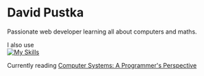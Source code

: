 # David Pustka
Passionate web developer learning all about computers and maths.

I also use   
[![My Skills](https://skillicons.dev/icons?i=html.css,js,ts,nodejs,express,vue,react,svelte,php,git,docker,postgres,mysql,firebase,rust,go,cs,net,neovim,linux,nix)](https://skillicons.dev)

Currently reading [Computer Systems: A Programmer's Perspective](https://www.amazon.com/Computer-Systems-Programmers-Perspective-Edition/dp/013409266X "awsome book")
<!--
**dr0th3r/dr0th3r** is a ✨ _special_ ✨ repository because its `README.md` (this file) appears on your GitHub profile.

Here are some ideas to get you started:

- 🔭 I’m currently working on ...
- 🌱 I’m currently learning ...
- 👯 I’m looking to collaborate on ...
- 🤔 I’m looking for help with ...
- 💬 Ask me about ...
- 📫 How to reach me: ...
- 😄 Pronouns: ...
- ⚡ Fun fact: ...
-->
